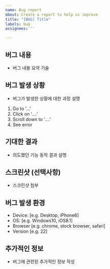 ```yaml
---
name: Bug report
about: Create a report to help us improve
title: "[BUG] Title"
labels: bug
assignees: ''

---
```


## 버그 내용
- 버그 내용 요약 기술

## 버그 발생 상황
- 버그가 발생한 상황에 대한 과정 설명
1. Go to '...'
2. Click on '....'
3. Scroll down to '....'
4. See error

## 기대한 결과
- 의도했던 기능 동작 결과 설명

## 스크린샷 (선택사항)
- 스크린샷 첨부

## 버그 발생 환경
- Device: [e.g. Desktop, iPhone6]
- OS: [e.g. Windows10, iOS8.1]
- Browser [e.g. chrome, stock browser, safari]
- Version [e.g. 22]

## 추가적인 정보
- 버그에 관련된 추가적인 정보 작성
